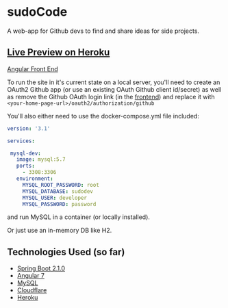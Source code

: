 # sudoCode

A web-app for Github devs to find and share ideas for side projects. 

[Live Preview on Heroku](https://sudocode-app.herokuapp.com/projects)
---
[Angular Front End](https://github.com/abrandell/sudocode-client)

To run the site in it's current state on a local server, you'll need to create an OAuth2 Github app
(or use an existing OAuth Github client id/secret) as well as remove the Github OAuth login link (in the [frontend](https://github.com/abrandell/sudocode-client)) 
and replace it with `<your-home-page-url>/oauth2/authorization/github`

You'll also either need to use the docker-compose.yml file included:
 ```yaml
version: '3.1'

services:

  mysql-dev:
    image: mysql:5.7
    ports:
      - 3308:3306
    environment:
      MYSQL_ROOT_PASSWORD: root
      MYSQL_DATABASE: sudodev
      MYSQL_USER: developer
      MYSQL_PASSWORD: password
```
 and run MySQL in a container (or locally installed).
 
 Or just use an in-memory DB like H2.

## Technologies Used (so far)

* [Spring Boot 2.1.0](https://spring.io/)
* [Angular 7](https://angular.io/) 
* [MySQL](https://www.mysql.com/)
* [Cloudflare](https://www.cloudflare.com)
* [Heroku](https://www.heroku.com/)

